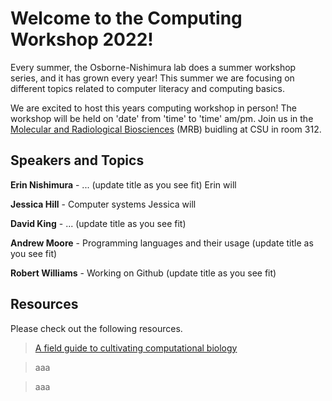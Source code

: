 # Welcome to the Computing Workshop 2022!

Every summer, the Osborne-Nishimura lab does a summer workshop series, and it has grown every year! This summer we are focusing on different topics related to computer literacy and computing basics. 

We are excited to host this years computing workshop in person! The workshop will be held on 'date' from 'time' to 'time' am/pm. Join us in the [Molecular and Radiological Biosciences](https://goo.gl/maps/e9LsEpLVtt4xpX8Z7) (MRB) buidling at CSU in room 312.

## Speakers and Topics 

**Erin Nishimura** - ... (update title as you see fit)
Erin will 

**Jessica Hill** - Computer systems 
Jessica will

**David King** - ... (update title as you see fit)

**Andrew Moore** - Programming languages and their usage (update title as you see fit)

**Robert Williams** - Working on Github (update title as you see fit)

## Resources

Please check out the following resources.

> [A field guide to cultivating computational biology](https://journals.plos.org/plosbiology/article?id=10.1371/journal.pbio.3001419)

> aaa

> aaa

